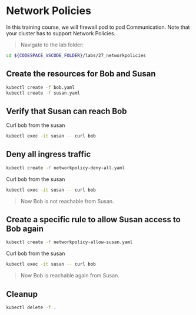 # Network Policies

In this training course, we will firewall pod to pod Communication. Note that your cluster has to support Network Policies.

>Navigate to the lab folder:

```bash
cd ${CODESPACE_VSCODE_FOLDER}/labs/27_networkpolicies
```

## Create the resources for Bob and Susan

```bash
kubectl create -f bob.yaml
kubectl create -f susan.yaml
```

## Verify that Susan can reach Bob

Curl bob from the susan

```bash
kubectl exec -it susan -- curl bob
```

## Deny all ingress traffic

```bash
kubectl create -f networkpolicy-deny-all.yaml
```

Curl bob from the susan

```bash
kubectl exec -it susan -- curl bob
```

>Now Bob is not reachable from Susan.

## Create a specific rule to allow Susan access to Bob again

```bash
kubectl create -f networkpolicy-allow-susan.yaml
```

Curl bob from the susan

```bash
kubectl exec -it susan -- curl bob
```

>Now Bob is reachable again from Susan.

## Cleanup

```bash
kubectl delete -f .
```
